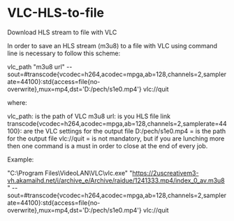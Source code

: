 # VLC-HLS-to-file
Download HLS stream to file with VLC

In order to save an HLS stream (m3u8) to a file with VLC using command line is necessary to follow this scheme:

vlc_path "m3u8 url" --sout=#transcode{vcodec=h264,acodec=mpga,ab=128,channels=2,samplerate=44100}:std{access=file{no-overwrite},mux=mp4,dst='D:/pech/s1e0.mp4'} vlc://quit

where:

vlc_path: is the path of VLC
m3u8 url: is you HLS file link
transcode{vcodec=h264,acodec=mpga,ab=128,channels=2,samplerate=44100}: are the VLC settings for the output file
D:/pech/s1e0.mp4 = is the path for the output file
vlc://quit = is not mandatory, but if you are lunching more then one command is a must in order to close at the end of every job.
 
Example:

"C:\Program Files\VideoLAN\VLC\vlc.exe" "https://2uscreativem3-vh.akamaihd.net/i/archive_e/Archive/raidue/1241333.mp4/index_0_av.m3u8" --sout=#transcode{vcodec=h264,acodec=mpga,ab=128,channels=2,samplerate=44100}:std{access=file{no-overwrite},mux=mp4,dst='D:/pech/s1e0.mp4'} vlc://quit
